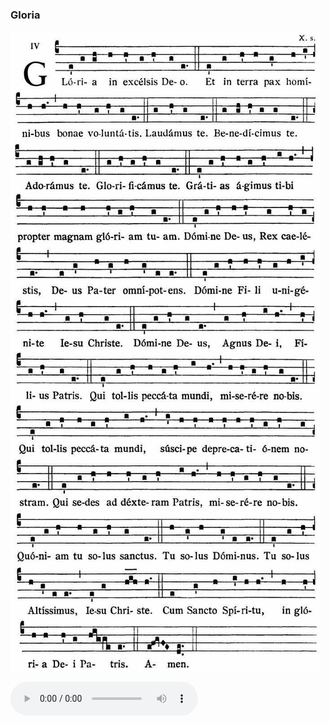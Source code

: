 ### Gloria

![](images/mass-xv-gloria.jpg)

<audio src="http://www.ccwatershed.org/audio/djc_15_gloria_mp3/download/" controls="controls"></audio>
